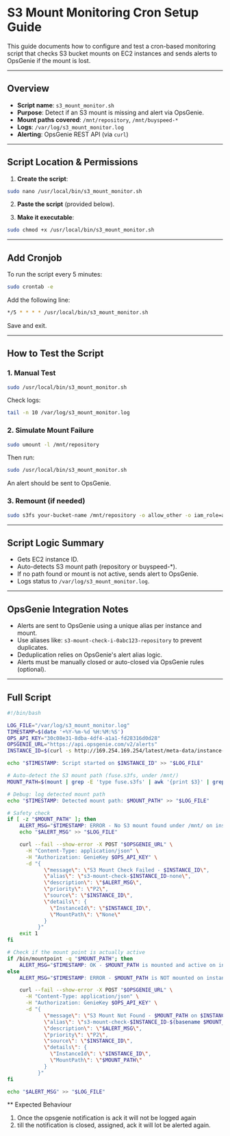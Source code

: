 # S3 Mount Monitoring Cron Setup Guide

This guide documents how to configure and test a cron-based monitoring script that checks S3 bucket mounts on EC2 instances and sends alerts to OpsGenie if the mount is lost.

---

## Overview

* **Script name**: `s3_mount_monitor.sh`
* **Purpose**: Detect if an S3 mount is missing and alert via OpsGenie.
* **Mount paths covered**: `/mnt/repository`, `/mnt/buyspeed-*`
* **Logs**: `/var/log/s3_mount_monitor.log`
* **Alerting**: OpsGenie REST API (via `curl`)

---

## Script Location & Permissions

1. **Create the script**:

```bash
sudo nano /usr/local/bin/s3_mount_monitor.sh
```

2. **Paste the script** (provided below).

3. **Make it executable**:

```bash
sudo chmod +x /usr/local/bin/s3_mount_monitor.sh
```

---

##  Add Cronjob

To run the script every 5 minutes:

```bash
sudo crontab -e
```

Add the following line:

```bash
*/5 * * * * /usr/local/bin/s3_mount_monitor.sh
```

Save and exit.

---

##  How to Test the Script

### 1. **Manual Test**

```bash
sudo /usr/local/bin/s3_mount_monitor.sh
```

Check logs:

```bash
tail -n 10 /var/log/s3_mount_monitor.log
```

### 2. **Simulate Mount Failure**

```bash
sudo umount -l /mnt/repository
```

Then run:

```bash
sudo /usr/local/bin/s3_mount_monitor.sh
```

An alert should be sent to OpsGenie.

### 3. **Remount** (if needed)

```bash
sudo s3fs your-bucket-name /mnt/repository -o allow_other -o iam_role=auto
```

---

## Script Logic Summary

* Gets EC2 instance ID.
* Auto-detects S3 mount path (repository or buyspeed-\*).
* If no path found or mount is not active, sends alert to OpsGenie.
* Logs status to `/var/log/s3_mount_monitor.log`.

---

## OpsGenie Integration Notes

* Alerts are sent to OpsGenie using a unique alias per instance and mount.
* Use aliases like: `s3-mount-check-i-0abc123-repository` to prevent duplicates.
* Deduplication relies on OpsGenie's alert alias logic.
* Alerts must be manually closed or auto-closed via OpsGenie rules (optional).

---

## Full Script

```bash
#!/bin/bash

LOG_FILE="/var/log/s3_mount_monitor.log"
TIMESTAMP=$(date '+%Y-%m-%d %H:%M:%S')
OPS_API_KEY="30c08e31-8dba-4df4-a1a1-fd28316d0d28"
OPSGENIE_URL="https://api.opsgenie.com/v2/alerts"
INSTANCE_ID=$(curl -s http://169.254.169.254/latest/meta-data/instance-id)

echo "$TIMESTAMP: Script started on $INSTANCE_ID" >> "$LOG_FILE"

# Auto-detect the S3 mount path (fuse.s3fs, under /mnt/)
MOUNT_PATH=$(mount | grep -E 'type fuse.s3fs' | awk '{print $3}' | grep -E '^/mnt/(repository|buyspeed-)' | head -n1)

# Debug: log detected mount path
echo "$TIMESTAMP: Detected mount path: $MOUNT_PATH" >> "$LOG_FILE"

# Safety check
if [ -z "$MOUNT_PATH" ]; then
    ALERT_MSG="$TIMESTAMP: ERROR - No S3 mount found under /mnt/ on instance $INSTANCE_ID!"
    echo "$ALERT_MSG" >> "$LOG_FILE"

    curl --fail --show-error -X POST "$OPSGENIE_URL" \
      -H "Content-Type: application/json" \
      -H "Authorization: GenieKey $OPS_API_KEY" \
      -d "{
            \"message\": \"S3 Mount Check Failed - $INSTANCE_ID\",
            \"alias\": \"s3-mount-check-$INSTANCE_ID-none\",
            \"description\": \"$ALERT_MSG\",
            \"priority\": \"P2\",
            \"source\": \"$INSTANCE_ID\",
            \"details\": {
              \"InstanceId\": \"$INSTANCE_ID\",
              \"MountPath\": \"None\"
            }
          }"
    exit 1
fi

# Check if the mount point is actually active
if /bin/mountpoint -q "$MOUNT_PATH"; then
    ALERT_MSG="$TIMESTAMP: OK - $MOUNT_PATH is mounted and active on instance $INSTANCE_ID."
else
    ALERT_MSG="$TIMESTAMP: ERROR - $MOUNT_PATH is NOT mounted on instance $INSTANCE_ID!"

    curl --fail --show-error -X POST "$OPSGENIE_URL" \
      -H "Content-Type: application/json" \
      -H "Authorization: GenieKey $OPS_API_KEY" \
      -d "{
            \"message\": \"S3 Mount Not Found - $MOUNT_PATH on $INSTANCE_ID\",
            \"alias\": \"s3-mount-check-$INSTANCE_ID-$(basename $MOUNT_PATH)\",
            \"description\": \"$ALERT_MSG\",
            \"priority\": \"P2\",
            \"source\": \"$INSTANCE_ID\",
            \"details\": {
              \"InstanceId\": \"$INSTANCE_ID\",
              \"MountPath\": \"$MOUNT_PATH\"
            }
          }"
fi

echo "$ALERT_MSG" >> "$LOG_FILE"


```


** Expected Behaviour
1. Once the opsgenie notification is ack it will not be logged again
2. till the notification is closed, assigned, ack it will lot be alerted again.
